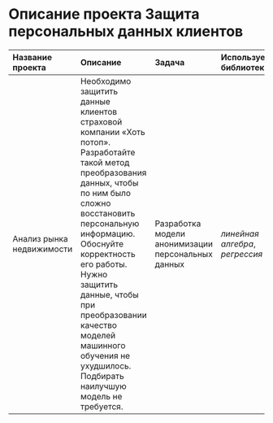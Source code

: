 # Описание проекта Защита персональных данных клиентов

| Название проекта | Описание | Задача |Используемые библиотеки | 
| :---------------------- | :---------------------- | :---------------------- | :---------------------- |
| Анализ рынка недвижимости | Необходимо защитить данные клиентов страховой компании «Хоть потоп». Разработайте такой метод преобразования данных, чтобы по ним было сложно восстановить персональную информацию. Обоснуйте корректность его работы. Нужно защитить данные, чтобы при преобразовании качество моделей машинного обучения не ухудшилось. Подбирать наилучшую модель не требуется. | Разработка модели анонимизации персональных данных | *линейная алгебра*, *регрессия* |
